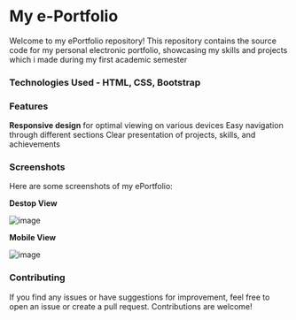 # My e-Portfolio
Welcome to my ePortfolio repository! This repository contains the source code for my personal electronic portfolio, showcasing my skills and projects which i made during my first academic semester

### Technologies Used - HTML, CSS, Bootstrap

### Features
**Responsive design** for optimal viewing on various devices
Easy navigation through different sections
Clear presentation of projects, skills, and achievements

### Screenshots
Here are some screenshots of my ePortfolio:

**Destop View**

![image](https://github.com/karan-dahiya/E-portfolio/assets/170790839/3fbdf961-6d45-4717-9493-49ac39cc1b5c)

**Mobile View**

![image](https://github.com/karan-dahiya/E-portfolio/assets/170790839/63b64b6b-3fce-4a6b-a04b-86dd517f745a)

### Contributing
If you find any issues or have suggestions for improvement, feel free to open an issue or create a pull request. Contributions are welcome!
